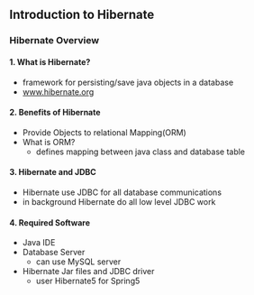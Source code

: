 ## Introduction to Hibernate
### Hibernate Overview
#### 1. What is Hibernate?
- framework for persisting/save java objects in a database
- www.hibernate.org

#### 2. Benefits of Hibernate
- Provide Objects to relational Mapping(ORM)
- What is ORM?
  - defines mapping between java class and database table

#### 3. Hibernate and JDBC
- Hibernate use JDBC for all database communications
- in background Hibernate do all low level JDBC work

#### 4. Required Software
- Java IDE
- Database Server
  - can use MySQL server
- Hibernate Jar files and JDBC driver
  - user Hibernate5 for Spring5

